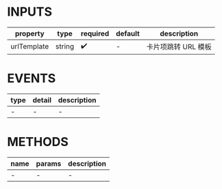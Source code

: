 [//]: # "business-bricks/monitor-collect/collector-job-list.ts"

# INPUTS

| property    | type   | required | default | description         |
| ----------- | ------ | -------- | ------- | ------------------- |
| urlTemplate | string | ✔️       | -       | 卡片项跳转 URL 模板 |

# EVENTS

| type | detail | description |
| ---- | ------ | ----------- |
| -    | -      | -           |

# METHODS

| name | params | description |
| ---- | ------ | ----------- |
| -    | -      | -           |
